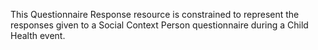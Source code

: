 This Questionnaire Response resource is constrained to represent the responses given to a Social Context Person questionnaire during a Child Health event.